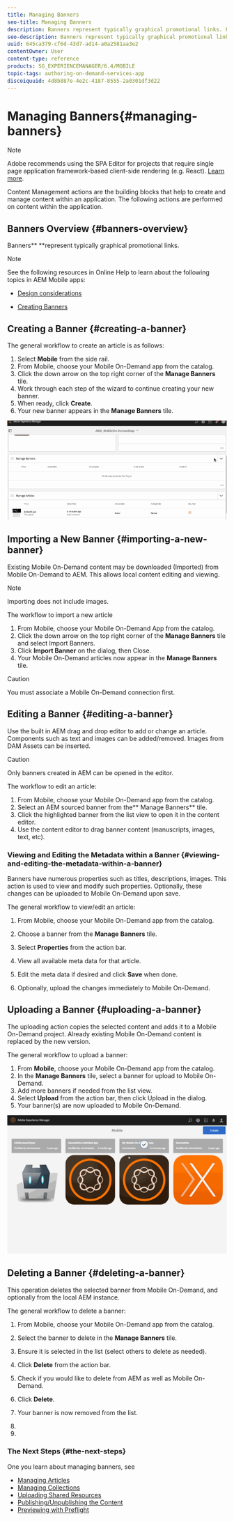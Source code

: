 ```yaml
---
title: Managing Banners
seo-title: Managing Banners
description: Banners represent typically graphical promotional links. Follow this page to learn more.
seo-description: Banners represent typically graphical promotional links. Follow this page to learn more.
uuid: 645ca379-cf6d-43d7-ad14-a0a2581aa3e2
contentOwner: User
content-type: reference
products: SG_EXPERIENCEMANAGER/6.4/MOBILE
topic-tags: authoring-on-demand-services-app
discoiquuid: 4d8b887e-4e2c-4187-8555-2a0301df3d22
---
```


# Managing Banners{#managing-banners}

>[!NOTE]
>
>Adobe recommends using the SPA Editor for projects that require single page application framework-based client-side rendering (e.g. React). [Learn more](../../sites/developing/using/spa-overview.md).

Content Management actions are the building blocks that help to create and manage content within an application. The following actions are performed on content within the application.

## Banners Overview {#banners-overview}

Banners** **represent typically graphical promotional links.

>[!NOTE]
>
>See the following resources in Online Help to learn about the following topics in AEM Mobile apps:
>
>* [Design considerations](https://helpx.adobe.com/digital-publishing-solution/help/design-app.html)
>
>* [Creating Banners](https://helpx.adobe.com/digital-publishing-solution/help/creating-banners.html)
>

## Creating a Banner {#creating-a-banner}

The general workflow to create an article is as follows:

1. Select **Mobile** from the side rail.
1. From Mobile, choose your Mobile On-Demand app from the catalog.
1. Click the down arrow on the top right corner of the **Manage Banners** tile.
1. Work through each step of the wizard to continue creating your new banner.
1. When ready, click **Create**.
1. Your new banner appears in the **Manage Banners** tile.

![](assets/chlimage_1-6.gif)

## Importing a New Banner {#importing-a-new-banner}

Existing Mobile On-Demand content may be downloaded (Imported) from Mobile On-Demand to AEM. This allows local content editing and viewing.

>[!NOTE]
>
>Importing does not include images.

The workflow to import a new article

1. From Mobile, choose your Mobile On-Demand App from the catalog.
1. Click the down arrow on the top right corner of the **Manage Banners** tile and select Import Banners.
1. Click **Import Banner** on the dialog, then Close.
1. Your Mobile On-Demand articles now appear in the **Manage Banners** tile.

>[!CAUTION]
>
>You must associate a Mobile On-Demand connection first.

## Editing a Banner {#editing-a-banner}

Use the built in AEM drag and drop editor to add or change an article. Components such as text and images can be added/removed. Images from DAM Assets can be inserted.

>[!CAUTION]
>
>Only banners created in AEM can be opened in the editor.

The workflow to edit an article:

1. From Mobile, choose your Mobile On-Demand app from the catalog.
1. Select an AEM sourced banner from the** Manage Banners** tile.
1. Click the highlighted banner from the list view to open it in the content editor.
1. Use the content editor to drag banner content (manuscripts, images, text, etc).

### Viewing and Editing the Metadata within a Banner {#viewing-and-editing-the-metadata-within-a-banner}

Banners have numerous properties such as titles, descriptions, images. This action is used to view and modify such properties. Optionally, these changes can be uploaded to Mobile On-Demand upon save.

The general workflow to view/edit an article:

1. From Mobile, choose your Mobile On-Demand app from the catalog.
1. Choose a banner from the **Manage** **Banners** tile.

1. Select **Properties** from the action bar.
1. View all available meta data for that article.
1. Edit the meta data if desired and click **Save** when done.
1. Optionally, upload the changes immediately to Mobile On-Demand.

## Uploading a Banner {#uploading-a-banner}

The uploading action copies the selected content and adds it to a Mobile On-Demand project. Already existing Mobile On-Demand content is replaced by the new version.

The general workflow to upload a banner:

1. From **Mobile**, choose your Mobile On-Demand app from the catalog.
1. In the **Manage Banners** tile, select a banner for upload to Mobile On-Demand.
1. Add more banners if needed from the list view.
1. Select **Upload** from the action bar, then click Upload in the dialog.
1. Your banner(s) are now uploaded to Mobile On-Demand.

![](assets/chlimage_1-7.gif)

## Deleting a Banner {#deleting-a-banner}

This operation deletes the selected banner from Mobile On-Demand, and optionally from the local AEM instance.

The general workflow to delete a banner:

1. From Mobile, choose your Mobile On-Demand app from the catalog.
1. Select the banner to delete in the **Manage Banners** tile.
1. Ensure it is selected in the list (select others to delete as needed).
1. Click **Delete** from the action bar.
1. Check if you would like to delete from AEM as well as Mobile On-Demand.
1. Click **Delete**.
1. Your banner is now removed from the list.

1.

1.

### The Next Steps {#the-next-steps}

One you learn about managing banners, see

* [Managing Articles](../../mobile/using/mobile-on-demand-managing-articles.md)
* [Managing Collections](../../mobile/using/mobile-on-demand-managing-collections.md)
* [Uploading Shared Resources](../../mobile/using/mobile-on-demand-shared-resources.md)
* [Publishing/Unpublishing the Content](../../mobile/using/mobile-on-demand-publishing-unpublishing.md)
* [Previewing with Preflight](../../mobile/using/aem-mobile-manage-ondemand-services.md)

